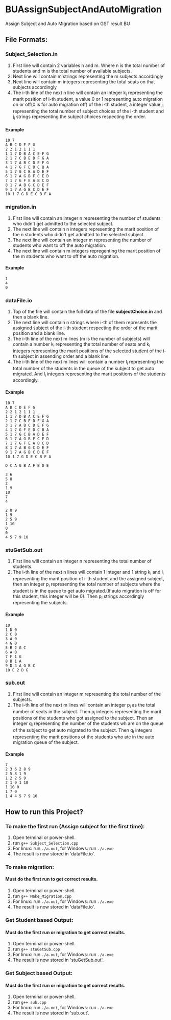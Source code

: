 # BUAssignSubjectAndAutoMigration
Assign Subject and Auto Migration based on GST result BU

## File Formats:
### Subject_Selection.in
1. First line will contain 2 variables n and m. Where n is the total number of students and m is the total number of available subjects.
2. Next line will contain m strings representing the m subjects accordingly
3. Next line will contain m integers representing the total seats on that subjects accordingly
4. The i-th line of the next n line will contain an integer k<sub>i</sub> representing the marit position of i-th student, a value 0 or 1 representing auto migration on or off(0 is for auto migration off) of the i-th student, a integer value j<sub>i</sub> representing the total number of subject choices of the i-th student and j<sub>i</sub> strings representing the subject choices respecting the order.

#### Example
```
10 7
A B C D E F G
2 2 1 2 1 1 1
1 1 7 D B A C E F G
2 1 7 C B E D F G A
3 1 7 A B C D E F G
4 1 7 G F E D C B A
5 1 7 G C B A D E F
6 1 7 A G B F C E D
7 1 7 G F E A B C D
8 1 7 A B G C D E F
9 1 7 A G B C D E F
10 1 7 G D E C B F A
```

### migration.in
1. First line will contain an integer n representing the number of students who didn't get admitted to the selected subject.
2. The next line will contain n integers representing the marit position of the n students who didn't get admitted to the selected subject.
3. The next line will contain an integer m representing the number of students who want to off the auto migration.
4. The next line will contain m integers repregenting the marit position of the m students who want to off the auto migration.
#### Example
```
1
4
0
```

### dataFile.io
1. Top of the file will contain the full data of the file **subjectChoice.in** and then a blank line.
2. The next line will contain n strings where i-th of them represents the assigned subject of the i-th student respecting the order of the marit position and a blank line.
3. The i-th line of the next m lines (m is the number of subjects) will contain a number k<sub>i</sub> representing the total number of seats and k<sub>i</sub> integers representing the marit positions of the selected student of the i-th subject in assending order and a blank line.
4. The i-th line of the next m lines will contain a number l<sub>i</sub> representing the total number of the students in the queue of the subject to get auto migrated. And l<sub>i</sub> integers representing the marit positions of the students accordingly.
#### Example
```
10 7
A B C D E F G
2 2 1 2 1 1 1
1 1 7 D B A C E F G
2 1 7 C B E D F G A
3 1 7 A B C D E F G
4 1 7 G F E D C B A
5 1 7 G C B A D E F
6 1 7 A G B F C E D
7 1 7 G F E A B C D
8 1 7 A B G C D E F
9 1 7 A G B C D E F
10 1 7 G D E C B F A

D C A G B A F B D E

3 6
5 8
2
1 9
10
7
4

2 8 9
1 9
2 5 9
1 10
0
0
4 5 7 9 10
```

### stuGetSub.out
1. First line will contain an integer n representing the total number of students.
2. The i-th line of the next n lines will contain 1 integer and 1 string k<sub>i</sub> and l<sub>i</sub> representing the marit position of i-th student and the assigned subject, then an integer p<sub>i</sub> representing the total number of subjects where the student is in the queue to get auto migrated.(If auto migration is off for this student, this integer will be 0). Then p<sub>i</sub> strings accordingly representing the subjects.
#### Example
```
10
1 D 0
2 C 0
3 A 0
4 G 0
5 B 2 G C
6 A 0
7 F 1 G
8 B 1 A
9 D 4 A G B C
10 E 2 D G
```

### sub.out
1. First line will contain an integer m representing the total number of the subjects.
2. The i-th line of the next m lines will contain an integer p<sub>i</sub> as the total number of seats in the subject. Then p<sub>i</sub> integers representing the marit positions of the students who got assigned to the subject. Then an integer q<sub>i</sub> representing the number of the students wh are on the queue of the subject to get auto migrated to the subject. Then q<sub>i</sub> integers representing the marit positions of the students who ate in the auto migration queue of the subject.
#### Example
```
7
2 3 6 2 8 9
2 5 8 1 9
1 2 2 5 9
2 1 9 1 10
1 10 0
1 7 0
1 4 4 5 7 9 10
```

## How to run this Project?
### To make the first run (Assign subject for the first time):
1. Open terminal or power-shell.
2. run ```g++ Subject_Selection.cpp```
3. For linux: run ```./a.out```, for Windows: run ```./a.exe```
4. The result is now stored in 'dataFile.io'.

### To make migration:
#### Must do the first run to get correct results.
1. Open terminal or power-shell.
2. run ```g++ Make_Migration.cpp```
3. For linux: run ```./a.out```, for Windows: run ```./a.exe```
4. The result is now stored in 'dataFile.io'.

### Get Student based Output:
#### Must do the first run or migration to get correct results.
1. Open terminal or power-shell.
2. run ```g++ stuGetSub.cpp```
3. For linux: run ```./a.out```, for Windows: run ```./a.exe```
4. The result is now stored in 'stuGetSub.out'.

### Get Subject based Output:
#### Must do the first run or migration to get correct results.
1. Open terminal or power-shell.
2. run ```g++ sub.cpp```
3. For linux: run ```./a.out```, for Windows: run ```./a.exe```
4. The result is now stored in 'sub.out'.
